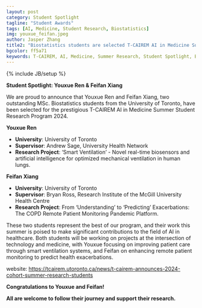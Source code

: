 ```yaml
---
layout: post
category: Student Spotlight
tagline: "Student Awards"
tags: [AI, Medicine, Student Research, Biostatistics]
img: youxue_feifan.jpeg
author: Jasper Zhang
title2: "Biostatistics students are selected T-CAIREM AI in Medicine Summer Student Research Program 2024"
bgcolor: ff5a71
keywords: T-CAIREM, AI, Medicine, Summer Research, Student Spotlight, Biostatistics, Youxue Ren, Feifan Xiang
---
```


{% include JB/setup %}

**Student Spotlight: Youxue Ren & Feifan Xiang**

We are proud to announce that Youxue Ren and Feifan Xiang, two outstanding MSc. Biostatistics students from the University of Toronto, have been selected for the prestigious T-CAIREM AI in Medicine Summer Student Research Program 2024.

**Youxue Ren**

- **University**: University of Toronto
- **Supervisor**: Andrew Sage, University Health Network
- **Research Project**: ‘Smart Ventilation’ - Novel real-time biosensors and artificial intelligence for optimized mechanical ventilation in human lungs.

**Feifan Xiang**
- **University**: University of Toronto
- **Supervisor**: Bryan Ross, Research Institute of the McGill University Health Centre
- **Research Project**: From ‘Understanding’ to ‘Predicting’ Exacerbations: The COPD Remote Patient Monitoring Pandemic Platform.

These two students represent the best of our program, and their work this summer is poised to make significant contributions to the field of AI in healthcare. Both students will be working on projects at the intersection of technology and medicine, with Youxue focusing on improving patient care through smart ventilation systems, and Feifan on enhancing remote patient monitoring to predict health exacerbations.

website: https://tcairem.utoronto.ca/news/t-cairem-announces-2024-cohort-summer-research-students

**Congratulations to Youxue and Feifan!**

<!--more-->

**All are welcome to follow their journey and support their research.**
